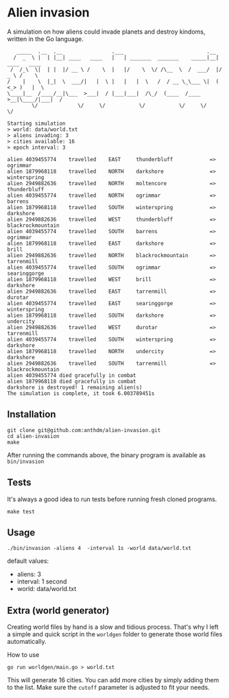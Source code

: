# Alien invasion

A simulation on how aliens could invade planets and destroy kindoms, written in the Go language.

```
   _____  .__  .__                .___                           .__
  /  _  \ |  | |__| ____   ____   |   | _______  _______    _____|__| ____   ____
 /  /_\  \|  | |  |/ __ \ /    \  |   |/    \  \/ /\__  \  /  ___/  |/  _ \ /    \
/    |    \  |_|  \  ___/|   |  \ |   |   |  \   /  / __ \_\___ \|  (  <_> )   |  \
\____|__  /____/__|\___  >___|  / |___|___|  /\_/  (____  /____  >__|\____/|___|  /
        \/             \/     \/           \/           \/     \/               \/

Starting simulation
> world: data/world.txt
> aliens invading: 3
> cities available: 16
> epoch interval: 3

alien 4039455774    travelled    EAST     thunderbluff            =>    ogrimmar
alien 1879968118    travelled    NORTH    darkshore               =>    winterspring
alien 2949882636    travelled    NORTH    moltencore              =>    thunderbluff
alien 4039455774    travelled    NORTH    ogrimmar                =>    barrens
alien 1879968118    travelled    SOUTH    winterspring            =>    darkshore
alien 2949882636    travelled    WEST     thunderbluff            =>    blackrockmountain
alien 4039455774    travelled    SOUTH    barrens                 =>    ogrimmar
alien 1879968118    travelled    EAST     darkshore               =>    brill
alien 2949882636    travelled    NORTH    blackrockmountain       =>    tarrenmill
alien 4039455774    travelled    SOUTH    ogrimmar                =>    searinggorge
alien 1879968118    travelled    WEST     brill                   =>    darkshore
alien 2949882636    travelled    EAST     tarrenmill              =>    durotar
alien 4039455774    travelled    EAST     searinggorge            =>    winterspring
alien 1879968118    travelled    SOUTH    darkshore               =>    undercity
alien 2949882636    travelled    WEST     durotar                 =>    tarrenmill
alien 4039455774    travelled    SOUTH    winterspring            =>    darkshore
alien 1879968118    travelled    NORTH    undercity               =>    darkshore
alien 2949882636    travelled    SOUTH    tarrenmill              =>    blackrockmountain
alien 4039455774 died gracefully in combat
alien 1879968118 died gracefully in combat
darkshore is destroyed! 1 remaining alien(s)
The simulation is complete, it took 6.003789451s
```

## Installation

```
git clone git@github.com:anthdm/alien-invasion.git
cd alien-invasion
make
```

After running the commands above, the binary program is available as `bin/invasion`

## Tests

It's always a good idea to run tests before running fresh cloned programs.

```
make test
```

## Usage

```
./bin/invasion -aliens 4  -interval 1s -world data/world.txt
```

default values:

- aliens: 3
- interval: 1 second
- world: data/world.txt

## Extra (world generator)

Creating world files by hand is a slow and tidious process. That's why I left a simple and quick script in the `worldgen` folder to generate those world files automatically.

How to use

```
go run worldgen/main.go > world.txt
```

This will generate 16 cities. You can add more cities by simply adding them to the list. Make sure the `cutoff` parameter is adjusted to fit your needs.
